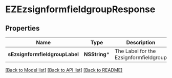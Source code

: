 # EZEzsignformfieldgroupResponse

## Properties
Name | Type | Description | Notes
------------ | ------------- | ------------- | -------------
**sEzsignformfieldgroupLabel** | **NSString*** | The Label for the Ezsignformfieldgroup | 

[[Back to Model list]](../README.md#documentation-for-models) [[Back to API list]](../README.md#documentation-for-api-endpoints) [[Back to README]](../README.md)


